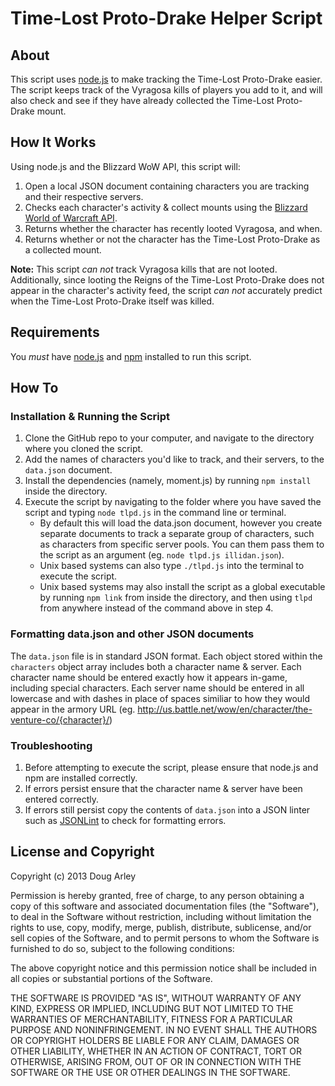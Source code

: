 # Time-Lost Proto-Drake Helper Script #

## About ##
This script uses [node.js](http://nodejs.org) to make tracking the Time-Lost Proto-Drake easier. The script keeps track of the Vyragosa kills of players you add to it, and will also check and see if they have already collected the Time-Lost Proto-Drake mount.

## How It Works ##
Using node.js and the Blizzard WoW API, this script will:

1. Open a local JSON document containing characters you are tracking and their respective servers.
2. Checks each character's activity & collect mounts using the [Blizzard World of Warcraft API](https://github.com/Blizzard/api-wow-docs).
3. Returns whether the character has recently looted Vyragosa, and when.
4. Returns whether or not the character has the Time-Lost Proto-Drake as a collected mount.

**Note:** This script *can not* track Vyragosa kills that are not looted. Additionally, since looting the Reigns of the Time-Lost Proto-Drake does not appear in the character's activity feed, the script *can not* accurately predict when the Time-Lost Proto-Drake itself was killed.

## Requirements ##
You *must* have [node.js](http://nodejs.org) and [npm](https://npmjs.org/) installed to run this script.

## How To ##
### Installation & Running the Script ###
1. Clone the GitHub repo to your computer, and navigate to the directory where you cloned the script.
2. Add the names of characters you'd like to track, and their servers, to the `data.json` document.
3. Install the dependencies (namely, moment.js) by running `npm install` inside the directory.
4. Execute the script by navigating to the folder where you have saved the script and typing `node tlpd.js` in the command line or terminal.
	* By default this will load the data.json document, however you create separate documents to track a separate group of characters, such as characters from specific server pools. You can them pass them to the script as an argument (eg. `node tlpd.js illidan.json`).
	* Unix based systems can also type `./tlpd.js` into the terminal to execute the script.
	* Unix based systems may also install the script as a global executable by running `npm link` from inside the directory, and then using `tlpd` from anywhere instead of the command above in step 4.

### Formatting data.json and other JSON documents ###
The `data.json` file is in standard JSON format. Each object stored within the `characters` object array includes both a character name & server. Each character name should be entered exactly how it appears in-game, including special characters. Each server name should be entered in all lowercase and with dashes in place of spaces similiar to how they would appear in the armory URL (eg. http://us.battle.net/wow/en/character/the-venture-co/{character}/)

### Troubleshooting ###
1. Before attempting to execute the script, please ensure that node.js and npm are installed correctly.
2. If errors persist ensure that the character name & server have been entered correctly.
3. If errors still persist copy the contents of `data.json` into a JSON linter such as [JSONLint](http://jsonlint.com/) to check for formatting errors.

## License and Copyright ##
Copyright (c) 2013 Doug Arley

Permission is hereby granted, free of charge, to any person obtaining a copy of this software and associated documentation files (the "Software"), to deal in the Software without restriction, including without limitation the rights to use, copy, modify, merge, publish, distribute, sublicense, and/or sell copies of the Software, and to permit persons to whom the Software is furnished to do so, subject to the following conditions:

The above copyright notice and this permission notice shall be included in all copies or substantial portions of the Software.

THE SOFTWARE IS PROVIDED "AS IS", WITHOUT WARRANTY OF ANY KIND, EXPRESS OR IMPLIED, INCLUDING BUT NOT LIMITED TO THE WARRANTIES OF MERCHANTABILITY, FITNESS FOR A PARTICULAR PURPOSE AND NONINFRINGEMENT. IN NO EVENT SHALL THE
AUTHORS OR COPYRIGHT HOLDERS BE LIABLE FOR ANY CLAIM, DAMAGES OR OTHER LIABILITY, WHETHER IN AN ACTION OF CONTRACT, TORT OR OTHERWISE, ARISING FROM, OUT OF OR IN CONNECTION WITH THE SOFTWARE OR THE USE OR OTHER DEALINGS IN THE SOFTWARE.